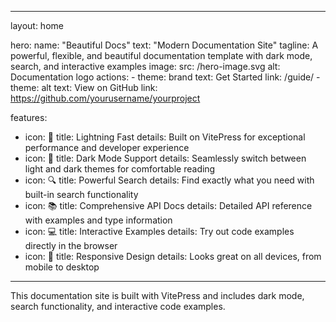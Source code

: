 
---
layout: home

hero:
  name: "Beautiful Docs"
  text: "Modern Documentation Site"
  tagline: A powerful, flexible, and beautiful documentation template with dark mode, search, and interactive examples
  image:
    src: /hero-image.svg
    alt: Documentation logo
  actions:
    - theme: brand
      text: Get Started
      link: /guide/
    - theme: alt
      text: View on GitHub
      link: https://github.com/yourusername/yourproject

features:
  - icon: 🚀
    title: Lightning Fast
    details: Built on VitePress for exceptional performance and developer experience
  - icon: 🌙
    title: Dark Mode Support
    details: Seamlessly switch between light and dark themes for comfortable reading
  - icon: 🔍
    title: Powerful Search
    details: Find exactly what you need with built-in search functionality
  - icon: 📚
    title: Comprehensive API Docs
    details: Detailed API reference with examples and type information
  - icon: 💻
    title: Interactive Examples
    details: Try out code examples directly in the browser
  - icon: 📱
    title: Responsive Design
    details: Looks great on all devices, from mobile to desktop
---

<div class="custom-block tip">
  <p>This documentation site is built with VitePress and includes dark mode, search functionality, and interactive code examples.</p>
</div>
